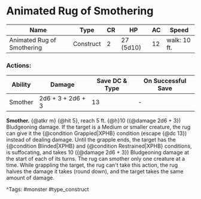 # Animated Rug of Smothering

| Name | Type | CR | HP | AC | Speed |
|------|------|----|----|----|-------|
| Animated Rug of Smothering | Construct | 2 | 27 (5d10) | 12 | walk: 10 ft. |

### Actions:

| Ability | Damage | Save DC & Type | On Successful Save |
|---------|--------|----------------|--------------------|
| Smother | 2d6 + 3 + 2d6 + 3 | 13 | - |


**Smother.** {@atkr m} {@hit 5}, reach 5 ft. {@h}10 ({@damage 2d6 + 3}) Bludgeoning damage. If the target is a Medium or smaller creature, the rug can give it the {@condition Grappled|XPHB} condition (escape {@dc 13}) instead of dealing damage. Until the grapple ends, the target has the {@condition Blinded|XPHB} and {@condition Restrained|XPHB} conditions, is suffocating, and takes 10 ({@damage 2d6 + 3}) Bludgeoning damage at the start of each of its turns. The rug can smother only one creature at a time. While grappling the target, the rug can't take this action, the rug halves the damage it takes (round down), and the target takes the same amount of damage.

^Tags: #monster #type_construct